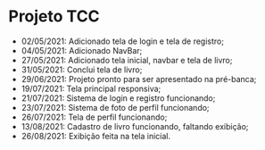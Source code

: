 # Projeto TCC

* 02/05/2021: Adicionado tela de login e tela de registro;
* 04/05/2021: Adicionado NavBar;
* 27/05/2021: Adicionado tela inicial, navbar e tela de livro;
* 31/05/2021: Conclui tela de livro;
* 29/06/2021: Projeto pronto para ser apresentado na pré-banca;
* 19/07/2021: Tela principal responsiva;
* 21/07/2021: Sistema de login e registro funcionando;
* 23/07/2021: Sistema de foto de perfil funcionando;
* 26/07/2021: Tela de perfil funcionando;
* 13/08/2021: Cadastro de livro funcionando, faltando exibição;
* 26/08/2021: Exibição feita na tela inicial.